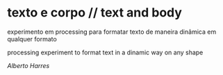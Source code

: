 # texto e corpo // text and body 

experimento em processing para formatar texto de maneira dinâmica em qualquer formato 


processing experiment to format text in a dinamic way on any shape 

_Alberto Harres_
